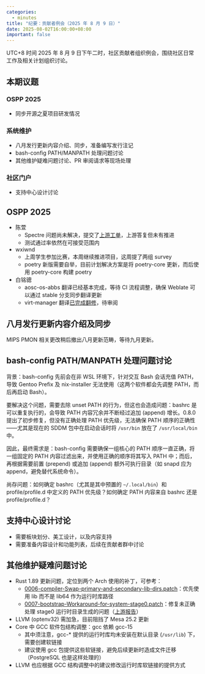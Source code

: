 ```yaml
---
categories:
  - minutes
title: "纪要：贡献者例会（2025 年 8 月 9 日）"
date: 2025-08-02T16:00:00+08:00
important: false
---
```


UTC+8 时间 2025 年 8 月 9 日下午二时，社区贡献者组织例会，围绕社区日常工作及相关计划组织讨论。

本期议题
---

### OSPP 2025

- 同步开源之夏项目研发情况

### 系统维护

- 八月发行更新内容介绍、同步，准备编写发行注记
- bash-config PATH/MANPATH 处理问题讨论
- 其他维护疑难问题讨论、PR 审阅请求等现场处理

### 社区门户

- 支持中心设计讨论

OSPP 2025
---

- 陈萱
    - Spectre 问题尚未解决，提交了[上游工单](https://bugzilla.mozilla.org/show_bug.cgi?id=1981138)，上游答复但未有推进
    - 测试通过率依然在可接受范围内
- wxiwnd
    - 上周学生参加比赛，本周继续推进项目，这周提了两组 survey
    - poetry 新版需要自举，目前计划解决方案是将 poetry-core 更新，而后使用 poetry-core 构建 poetry
- 白铭骢
    - aosc-os-abbs 翻译已经基本完成，等待 CI 流程调整，确保 Weblate 可以通过 stable 分支同步翻译更新
    - virt-manager 翻译[已完成翻修](https://github.com/AOSC-Dev/translations/pull/61)，待审阅

八月发行更新内容介绍及同步
---

MIPS PMON 相关更改稍后撤出八月更新范畴，等待九月更新。

bash-config PATH/MANPATH 处理问题讨论
---

背景：bash-config 先前会在非 WSL 环境下，针对交互 Bash 会话充值 PATH，导致 Gentoo Prefix 及 nix-installer 无法使用（这两个软件都会先调整 PATH，而后再启动 Bash）。

要解决这个问题，需要去除 unset PATH 的行为，但这也会造成问题：bashrc 是可以重复执行的，会导致 PATH 内容冗余并不断经过追加 (append) 增长。0.8.0 提出了初步修复，但没有正确处理 PATH 优先级，无法确保 PATH 顺序的正确性——尤其是现在的 SDDM 包中在启动会话时将 `/usr/bin` 放在了 `/usr/local/bin` 中。

因此，最终需求是：bash-config 需要确保一组核心的 PATH 顺序一直正确，将一组固定的 PATH 内容过滤出来，并使用正确的顺序将其写入 PATH 中；而后，再根据需要前置 (prepend) 或追加 (append) 额外可执行目录（如 snapd 应为 append，避免替代系统命令）。

尚存问题：如何确定 bashrc（尤其是其中预置的 `~/.local/bin`）和 profile/profile.d 中定义的 PATH 优先级？如何确定 PATH 内容来自 bashrc 还是 profile/profile.d？

支持中心设计讨论
---

- 需要板块划分、美工设计，以及内容支持
- 需要准备内容设计和功能列表，后续在贡献者群中讨论

其他维护疑难问题讨论
---

- Rust 1.89 更新问题，定位到两个 Arch 使用的补丁，可参考：
    - [0006-compiler-Swap-primary-and-secondary-lib-dirs.patch](https://gitlab.archlinux.org/archlinux/packaging/packages/rust/-/blob/878ea10b0833c728000fae199eb2dac05f898027/0006-compiler-Swap-primary-and-secondary-lib-dirs.patch)：优先使用 lib 而不是 lib64 作为运行时库路径
    - [0007-bootstrap-Workaround-for-system-stage0.patch](https://gitlab.archlinux.org/archlinux/packaging/packages/rust/-/blob/878ea10b0833c728000fae199eb2dac05f898027/0007-bootstrap-Workaround-for-system-stage0.patch)：修复未正确处理 stage0 运行时目录生成的问题（[上游报告](https://github.com/rust-lang/rust/issues/143735)）
- LLVM (optenv32) 需加急，目前阻挡了 Mesa 25.2 更新
- Core 中 GCC 软件包结构调整：gcc 依赖 gcc-15
    - 其中须注意，gcc-* 提供的运行时库均未安装在默认目录 (`/usr/lib`) 下，需要创建软链接
    - 建议使用 gcc 包提供这些软链接，避免后续更新时造成文件迁移（PostgreSQL 也是这样处理的）
- LLVM 也应根据 GCC 结构调整中的建议修改运行时库软链接的提供方式
